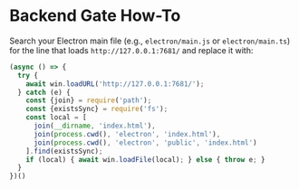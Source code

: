 # Backend Gate How-To
Search your Electron main file (e.g., `electron/main.js` or `electron/main.ts`) for the line that loads `http://127.0.0.1:7681/` and replace it with:

```js
(async () => {
  try {
    await win.loadURL('http://127.0.0.1:7681/');
  } catch (e) {
    const {join} = require('path');
    const {existsSync} = require('fs');
    const local = [
      join(__dirname, 'index.html'),
      join(process.cwd(), 'electron', 'index.html'),
      join(process.cwd(), 'electron', 'public', 'index.html')
    ].find(existsSync);
    if (local) { await win.loadFile(local); } else { throw e; }
  }
})()
```
